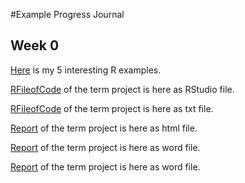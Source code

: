 #Example Progress Journal

## Week 0

[Here](files/example_homework_0.html) is my 5 interesting R examples.

[RFileofCode](files/code.R) of the term project is here as RStudio file.

[RFileofCode](files/codetxt.txt) of the term project is here as txt file.

[Report](files/Rapor360Proje.htm) of the term project is here as html file.

[Report](files/Rapor360proje.docx) of the term project is here as word file.


[Report](files/Group4-ProjectReport/Rapor360proje.html) of the term project is here as word file.
